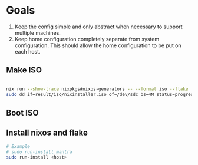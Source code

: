 # Goals
1. Keep the config simple and only abstract when necessary to support multiple machines.
1. Keep home configuration completely seperate from system configuration. This should allow the home configuration to be put on each host.

## Make ISO
```sh

nix run --show-trace nixpkgs#nixos-generators -- --format iso --flake .#iso -o result
sudo dd if=result/iso/nixinstaller.iso of=/dev/sdc bs=4M status=progress conv=fdatasync
```
## Boot ISO
## Install nixos and flake
```sh
# Example
# sudo run-install mantra
sudo run-install <host>
```
